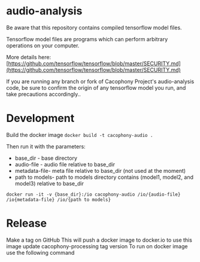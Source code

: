 # audio-analysis

Be aware that this repository contains compiled tensorflow model files.

Tensorflow model files are programs which can perform arbitrary operations on your computer.

More details here:
[https://github.com/tensorflow/tensorflow/blob/master/SECURITY.md](https://github.com/tensorflow/tensorflow/blob/master/SECURITY.md)

If you are running any branch or fork of Cacophony Project's audio-analysis code,
be sure to confirm the origin of any tensorflow model you run,
and take precautions accordingly..


# Development

Build the docker image
`docker build -t cacophony-audio .`

Then run it with the parameters:
* base_dir - base directory
* audio-file - audio file relative to base_dir
* metadata-file- meta file relative to base_dir (not used at the moment)
* path to models- path to models directory contains (model1, model2, and model3) relative to base_dir

`docker run -it -v {base_dir}:/io cacophony-audio /io/{audio-file} /io{metadata-file} /io/{path to models}`


# Release
Make a tag on GitHub
This will push a docker image to docker.io to use this image update cacophony-processing tag version
To run on docker image use the following command
